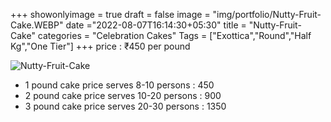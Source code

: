 +++
showonlyimage = true
draft = false
image = "img/portfolio/Nutty-Fruit-Cake.WEBP"
date ="2022-08-07T16:14:30+05:30"
title = "Nutty-Fruit-Cake"
categories = "Celebration Cakes"
Tags = ["Exottica","Round","Half Kg","One Tier"]
+++
price : ₹450 per pound
<!--more-->
![Nutty-Fruit-Cake](/img/portfolio/Nutty-Fruit-Cake.WEBP)
* 1 pound cake price serves 8-10 persons : 450
* 2 pound cake price serves 10-20 persons : 900
* 3 pound cake price serves 20-30 persons : 1350
